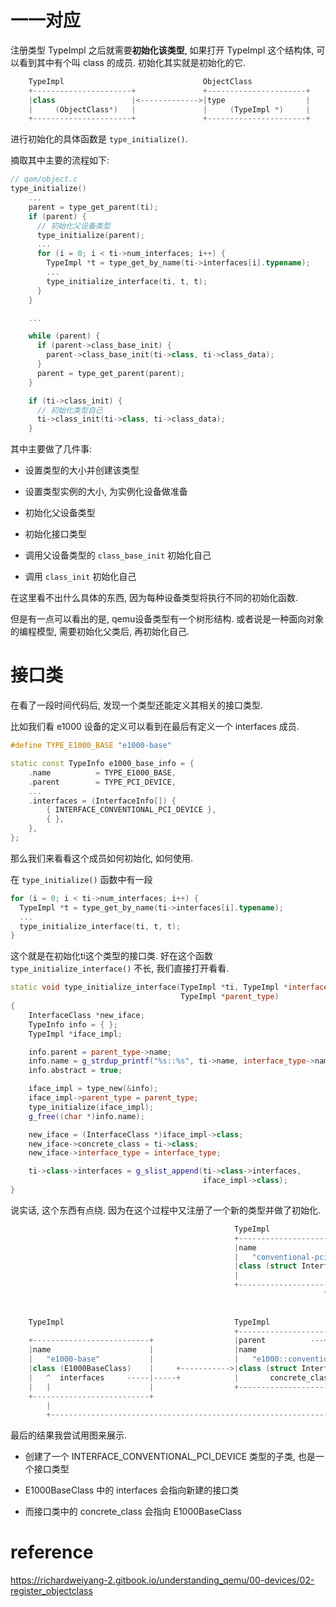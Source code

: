 
# 一一对应

注册类型 TypeImpl 之后就需要**初始化该类型**, 如果打开 TypeImpl 这个结构体, 可以看到其中有个叫 class 的成员. 初始化其实就是初始化的它.

```cpp
    TypeImpl                               ObjectClass
    +----------------------+               +----------------------+
    |class                 |<------------->|type                  |
    |     (ObjectClass*)   |               |     (TypeImpl *)     |
    +----------------------+               +----------------------+
```

进行初始化的具体函数是 `type_initialize()`.

摘取其中主要的流程如下:

```cpp
// qom/object.c
type_initialize()
    ...
    parent = type_get_parent(ti);
    if (parent) {
      // 初始化父设备类型
      type_initialize(parent);
      ...
      for (i = 0; i < ti->num_interfaces; i++) {
        TypeImpl *t = type_get_by_name(ti->interfaces[i].typename);
        ...
        type_initialize_interface(ti, t, t);
      }
    }

    ...

    while (parent) {
      if (parent->class_base_init) {
        parent->class_base_init(ti->class, ti->class_data);
      }
      parent = type_get_parent(parent);
    }

    if (ti->class_init) {
      // 初始化类型自己
      ti->class_init(ti->class, ti->class_data);
    }
```

其中主要做了几件事:

* 设置类型的大小并创建该类型

* 设置类型实例的大小, 为实例化设备做准备

* 初始化父设备类型

* 初始化接口类型

* 调用父设备类型的 `class_base_init` 初始化自己

* 调用 `class_init` 初始化自己

在这里看不出什么具体的东西, 因为每种设备类型将执行不同的初始化函数.

但是有一点可以看出的是, qemu设备类型有一个树形结构. 或者说是一种面向对象的编程模型, 需要初始化父类后, 再初始化自己.

# 接口类

在看了一段时间代码后, 发现一个类型还能定义其相关的接口类型.

比如我们看 e1000 设备的定义可以看到在最后有定义一个 interfaces 成员.

```cpp
#define TYPE_E1000_BASE "e1000-base"

static const TypeInfo e1000_base_info = {
    .name          = TYPE_E1000_BASE,
    .parent        = TYPE_PCI_DEVICE,
    ...
    .interfaces = (InterfaceInfo[]) {
        { INTERFACE_CONVENTIONAL_PCI_DEVICE },
        { },
    },
};
```

那么我们来看看这个成员如何初始化, 如何使用.

在 `type_initialize()` 函数中有一段

```cpp
for (i = 0; i < ti->num_interfaces; i++) {
  TypeImpl *t = type_get_by_name(ti->interfaces[i].typename);
  ...
  type_initialize_interface(ti, t, t);
}
```

这个就是在初始化ti这个类型的接口类. 好在这个函数 `type_initialize_interface()` 不长, 我们直接打开看看.

```cpp
static void type_initialize_interface(TypeImpl *ti, TypeImpl *interface_type,
                                      TypeImpl *parent_type)
{
    InterfaceClass *new_iface;
    TypeInfo info = { };
    TypeImpl *iface_impl;

    info.parent = parent_type->name;
    info.name = g_strdup_printf("%s::%s", ti->name, interface_type->name);
    info.abstract = true;

    iface_impl = type_new(&info);
    iface_impl->parent_type = parent_type;
    type_initialize(iface_impl);
    g_free((char *)info.name);

    new_iface = (InterfaceClass *)iface_impl->class;
    new_iface->concrete_class = ti->class;
    new_iface->interface_type = interface_type;

    ti->class->interfaces = g_slist_append(ti->class->interfaces,
                                           iface_impl->class);
}
```

说实话, 这个东西有点绕. 因为在这个过程中又注册了一个新的类型并做了初始化.

```cpp
                                                  TypeImpl
                                                  +------------------------------------+
                                                  |name                                |
                                                  |   "conventional-pci-device"        |
                                                  |class (struct InterfaceClass)       |
                                                  |                                    |
                                                  +------------------------------------+
                                                                      ^
                                                                      |
                                                                      |
    TypeImpl                                      TypeImpl            |
                                                  +------------------------------------+
    +--------------------------+                  |parent          ---+                |
    |name                      |                  |name                                |
    |   "e1000-base"           |                  |   "e1000::conventional-pci-device" |
    |class (E1000BaseClass)    |     +----------->|class (struct InterfaceClass)       |
    |   ^  interfaces     -----|-----+            |       concrete_class  ----+        |
    |   |                      |                  +------------------------------------+
    +--------------------------+                                              |
        |                                                                     |
        +---------------------------------------------------------------------+
```

最后的结果我尝试用图来展示.

* 创建了一个 INTERFACE_CONVENTIONAL_PCI_DEVICE 类型的子类, 也是一个接口类型

* E1000BaseClass 中的 interfaces 会指向新建的接口类

* 而接口类中的 concrete_class 会指向 E1000BaseClass

# reference

https://richardweiyang-2.gitbook.io/understanding_qemu/00-devices/02-register_objectclass